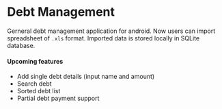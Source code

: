 # Debt Management

Gerneral debt management application for android.
Now users can import spreadsheet of `.xls` format. Imported data is stored locally in SQLite database.

#### Upcoming features

- Add single debt details (input name and amount)
- Search debt
- Sorted debt list
- Partial debt payment support
